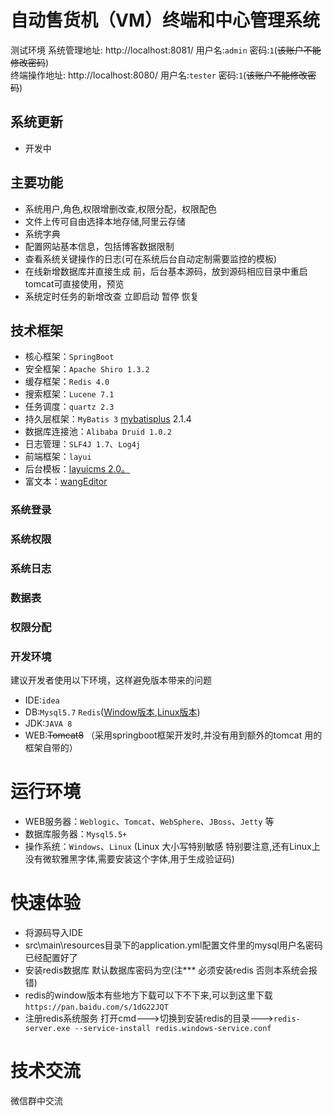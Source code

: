 # 自动售货机（VM）终端和中心管理系统
测试环境
系统管理地址: http://localhost:8081/ 用户名:`admin`  密码:`1`(<del>该账户不能修改密码</del>)<br/>
终端操作地址: http://localhost:8080/ 用户名:`tester`  密码:`1`(<del>该账户不能修改密码</del>)<br/>
## 系统更新
* 开发中

## 主要功能
* 系统用户,角色,权限增删改查,权限分配，权限配色<br/>
* 文件上传可自由选择本地存储,阿里云存储
* 系统字典<br/>
* 配置网站基本信息，包括博客数据限制<br/>
* 查看系统关键操作的日志(可在系统后台自动定制需要监控的模板)<br/>
* 在线新增数据库并直接生成 前，后台基本源码，放到源码相应目录中重启tomcat可直接使用，预览<br/>
* 系统定时任务的新增改查 立即启动 暂停 恢复<br/>

## 技术框架
* 核心框架：`SpringBoot`
* 安全框架：`Apache Shiro 1.3.2`
* 缓存框架：`Redis 4.0`
* 搜索框架：`Lucene 7.1`
* 任务调度：`quartz 2.3`
* 持久层框架：`MyBatis 3` <a href="http://baomidou.oschina.io/mybatis-plus-doc/#/" target="_blank">mybatisplus</a> 2.1.4
* 数据库连接池：`Alibaba Druid 1.0.2`
* 日志管理：`SLF4J 1.7`、`Log4j`
* 前端框架：`layui`
* 后台模板：<a href="http://layuicms.gitee.io/layuicms2.0/index.html" target="_blank">layuicms 2.0。</a>
* 富文本：<a href="http://www.wangeditor.com/" target="_blank">wangEditor</a>

### 系统登录

### 系统权限

### 系统日志

### 数据表

### 权限分配


### 开发环境
建议开发者使用以下环境，这样避免版本带来的问题
* IDE:`idea`
* DB:`Mysql5.7`  `Redis`(<a href="https://github.com/MicrosoftArchive/redis/releases" target="_blank">Window版本</a>,<a href="https://redis.io/download" target="_blank">Linux版本</a>)
* JDK:`JAVA 8`
* WEB:<del>Tomcat8</del> （采用springboot框架开发时,并没有用到额外的tomcat 用的框架自带的）

# 运行环境
* WEB服务器：`Weblogic`、`Tomcat`、`WebSphere`、`JBoss`、`Jetty` 等
* 数据库服务器：`Mysql5.5+`
* 操作系统：`Windows`、`Linux` (Linux 大小写特别敏感 特别要注意,还有Linux上没有微软雅黑字体,需要安装这个字体,用于生成验证码)

# 快速体验
* 将源码导入IDE 
* src\main\resources目录下的application.yml配置文件里的mysql用户名密码已经配置好了
* 安装redis数据库 默认数据库密码为空(注*** 必须安装redis 否则本系统会报错)
* redis的window版本有些地方下载可以下不下来,可以到这里下载`https://pan.baidu.com/s/1dG22JQT`  
* 注册redis系统服务 打开cmd--->切换到安装redis的目录--->`redis-server.exe --service-install redis.windows-service.conf`


# 技术交流<br/>
微信群中交流

